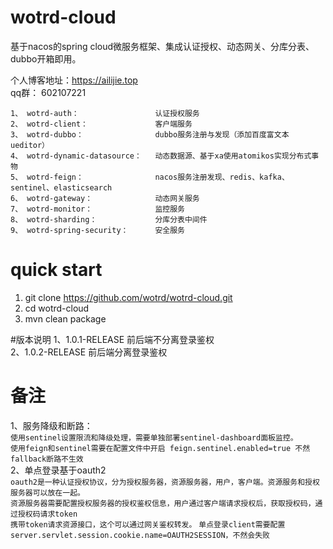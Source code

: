 # wotrd-cloud
基于nacos的spring cloud微服务框架、集成认证授权、动态网关、分库分表、dubbo开箱即用。  

个人博客地址：https://ailijie.top  
qq群：  602107221

```
1、 wotrd-auth：                 认证授权服务
2、 wotrd-client：               客户端服务
3、 wotrd-dubbo：                dubbo服务注册与发现（添加百度富文本ueditor）
4、 wotrd-dynamic-datasource：   动态数据源、基于xa使用atomikos实现分布式事物
5、 wotrd-feign：                nacos服务注册发现、redis、kafka、sentinel、elasticsearch
6、 wotrd-gateway：              动态网关服务
7、 wotrd-monitor：              监控服务
8、 wotrd-sharding：             分库分表中间件  
9、 wotrd-spring-security：      安全服务
```

# quick start  
1. git clone https://github.com/wotrd/wotrd-cloud.git
2. cd wotrd-cloud  
3. mvn clean package 

#版本说明
1、1.0.1-RELEASE 前后端不分离登录鉴权  
2、1.0.2-RELEASE 前后端分离登录鉴权

# 备注 
1、服务降级和断路：  
```使用sentinel设置限流和降级处理，需要单独部署sentinel-dashboard面板监控。```  
```使用feign和sentinel需要在配置文件中开启 feign.sentinel.enabled=true 不然fallback断路不生效```   
2、单点登录基于oauth2  
```oauth2是一种认证授权协议，分为授权服务器，资源服务器，用户，客户端。资源服务和授权服务器可以放在一起。```  
```资源服务器需要配置授权服务器的授权鉴权信息，用户通过客户端请求授权后，获取授权码，通过授权码请求token```    
```携带token请求资源接口，这个可以通过网关鉴权转发。```
```单点登录client需要配置 server.servlet.session.cookie.name=OAUTH2SESSION，不然会失败```  



